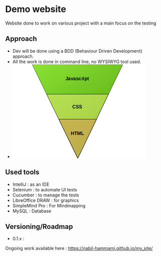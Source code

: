 # Demo website
Website done to work on various project with a main focus on the testing

## Approach
- Dev will be done using a BDD (Behaviour Driven Development) approach.
- All the work is done in command line, no WYSIWYG tool used.
- ![alt text](https://github.com/nabil-hammami/my_site/blob/master/IMG/webTechnoPyramide.png)

## Used tools
- IntelliJ : as an IDE
- Selenium : to automate UI tests
- Cucumber : to manage the tests
- LibreOffice DRAW : for graphics
- SimpleMind Pro : For Mindmapping
- MySQL : Database

## Versioning/Roadmap
- 0.1.x : 

Ongoing work available here : https://nabil-hammami.github.io/my_site/
